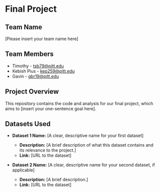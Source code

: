 # Final Project

## Team Name
[Please insert your team name here]

## Team Members
* Timothy - tsb79@pitt.edu
* Kebish Pius - kep259@pitt.edu
* Gavin - gbr19@pitt.edu

## Project Overview
This repository contains the code and analysis for our final project, which aims to [insert your one-sentence goal here].

## Datasets Used
* **Dataset 1 Name:** [A clear, descriptive name for your first dataset]
  * **Description:** [A brief description of what this dataset contains and its relevance to the project.]
  * **Link:** [URL to the dataset]

* **Dataset 2 Name:** [A clear, descriptive name for your second dataset, if applicable]
  * **Description:** [A brief description.]
  * **Link:** [URL to the dataset]

